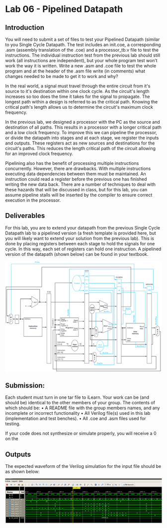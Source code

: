 # Lab 06 - Pipelined Datapath

## Introduction
You will need to submit a set of files to test your Pipelined Datapath (similar to you Single Cycle Datapath. The test includes an init.coe, a corresponding .asm (assembly translation of the .coe) and a processor_tb.v file to test the instructions. The individual instruction test from the previous lab should still work (all instructions are independent), but your whole program test won’t work the way it is written.  Write a new .asm and .coe file to test the whole program and at the header of the .asm file write (in comments) what changes needed to be made to get it to work and why?

In the real world, a signal must travel through the entire circuit from it's source to it's destination within one clock cycle. As the circuit's length increases so too does the time it takes for the signal to propagate. The longest path within a design is referred to as the critical path. Knowing the critical path's length allows us to determine the circuit's maximum clock frequency.

In the previous lab, we designed a processor with the PC as the source and destination of all paths. This results in a processor with a longer critical path and a low clock frequency. To improve this we can pipeline the processor, or divide the datapath into stages and at each stage, we register the inputs and outputs. These registers act as new sources and destinations for the circuit's paths. This reduces the length critical path of the circuit allowing for an improved clock frequency.

Pipelining also has the benefit of processing multiple instructions concurrently. However, there are drawbacks. With multiple instructions executing data dependencies between them must be maintained. An instruction could read a register before the previous one has finished writing the new data back. There are a number of techniques to deal with these hazards that will be discussed in class, but for this lab, you can assume pipeline stalls will be inserted by the compiler to ensure correct execution in the processor.

## Deliverables 
For this lab, you are to extend your datapath from the previous Single Cycle Datapath lab to a pipelined version (a fresh template is provided here, but you will likely want to extend your solution from the previous lab). This is done by placing registers between each stage to hold the signals for one cycle. In this way, each set of registers can hold one instruction. A pipelined version of the datapath (shown below) can be found in your textbook.

![Pipelined Datapath](./assets/pipelined_datapath.png)

## Submission:
Each student must turn in one tar file to iLearn. Your work can be (and should be) identical to the other members of your group. The contents of which should be:
    • A README file with the group members names, and any incomplete or incorrect functionality
    • All Verilog file(s) used in this lab (implementation and test benches).
    • All .coe and .asm files used for testing.

If your code does not synthesize or simulate properly, you will receive a 0 on the 

## Outputs 

The expected waveform of the Verilog simulation for the input file  should be as shown below: 

![Expected Waveform](./assets/waveform.png)